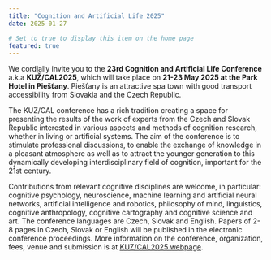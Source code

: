 ```yaml
---
title: "Cognition and Artificial Life 2025"
date: 2025-01-27

# Set to true to display this item on the home page
featured: true
---
```


We cordially invite you to the **23rd Cognition and Artificial Life Conference** a.k.a **KUŽ/CAL2025**, which will take place on **21-23 May 2025 at the Park Hotel in Piešťany**. 
Piešťany is an attractive spa town with good transport accessibility from Slovakia and the Czech Republic.

The KUZ/CAL conference has a rich tradition creating a space for presenting the results of the work of experts from the Czech and Slovak Republic interested in various aspects and methods of cognition research, whether in living or artificial systems. 
The aim of the conference is to stimulate professional discussions, to enable the exchange of knowledge in a pleasant atmosphere as well as to attract the younger generation to this dynamically developing interdisciplinary field of cognition, important for the 21st century.

Contributions from relevant cognitive disciplines are welcome, in particular: cognitive psychology, neuroscience, machine learning and artificial neural networks, artificial intelligence and robotics, philosophy of mind, linguistics, 
cognitive anthropology, cognitive cartography and cognitive science and art. The conference languages are Czech, Slovak and English. Papers of 2-8 pages in Czech, Slovak or English will be published in the electronic conference proceedings. 
More information on the conference, organization, fees, venue and submission is at [KUZ/CAL2025 webpage](https://cogsci.fmph.uniba.sk/kuz2025).

